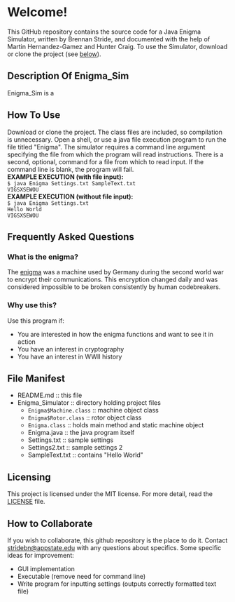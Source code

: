# Welcome!
This GitHub repository contains the source code for a Java Enigma Simulator, written by Brennan Stride, and documented with the help of Martin Hernandez-Gamez and Hunter Craig. To use the Simulator, download or clone the project (see [below](https://stridebn.github.io/Enigma_Sim/)).

## Description Of Enigma_Sim 
Enigma_Sim is a 

## How To Use
Download or clone the project. The class files are included, so compilation is unnecessary. Open a shell, or use a java file execution program to run the file titled "Enigma". The simulator requires a command line argument specifying the file from which the program will read instructions. There is a second, optional, command for a file from which to read input. If the command line is blank, the program will fail.  
    **EXAMPLE EXECUTION (with file input):**   
    `$ java Enigma Settings.txt SampleText.txt`  
    `VIGSXSEWOU`   
    **EXAMPLE EXECUTION (without file input):**   
    `$ java Enigma Settings.txt`  
    `Hello World`  
    `VIGSXSEWOU`  

## Frequently Asked Questions
### What is the enigma?
The [enigma](https://en.wikipedia.org/wiki/Enigma_machine) was a machine used by Germany during the second world war to encrypt their communications. This encryption changed daily and was considered impossible to be broken consistently by human codebreakers. 
### Why use this?
Use this program if:
* You are interested in how the enigma functions and want to see it in action
* You have an interest in cryptography
* You have an interest in WWII history

## File Manifest
+ README.md                     :: this file
+ Enigma_Simulator              :: directory holding project files
  + `Enigma$Machine.class`      :: machine object class
  + `Enigma$Rotor.class`        :: rotor object class
  + `Enigma.class`              :: holds main method and static machine object
  + Enigma.java                 :: the java program itself
  + Settings.txt                :: sample settings
  + Settings2.txt               :: sample settings 2
  + SampleText.txt              :: contains "Hello World"

## Licensing
This project is licensed under the MIT license. For more detail, read the [LICENSE](https://github.com/stridebn/Enigma_Sim/blob/master/LICENSE) file.

## How to Collaborate
If you wish to collaborate, this github repository is the place to do it. Contact <stridebn@appstate.edu> with any questions about specifics.
Some specific ideas for improvement:
+ GUI implementation
+ Executable (remove need for command line)
+ Write program for inputting settings (outputs correctly formatted text file)
